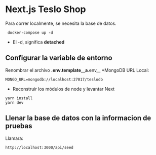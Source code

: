 # Next.js Teslo Shop
Para correr localmente, se necesita la base de datos.
```
 docker-compose up -d
```
 
* El -d, significa __detached__



## Configurar la variable de entorno
Renombrar el archivo __.env.template__a__.env__
*MongoDB URL Local:
```
MONGO_URL=mongodb://localhost:27017/teslodb
```

* Reconstruir los módulos de node y levantar Next
```
yarn install
yarn dev
```


## Llenar la base de datos con la informacion de pruebas

Llamara:
```
http://localhost:3000/api/seed
```
